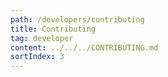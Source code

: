 ```yaml
---
path: /developers/contributing
title: Contributing
tag: developer
content: ../../../CONTRIBUTING.md
sortIndex: 3
---
```

